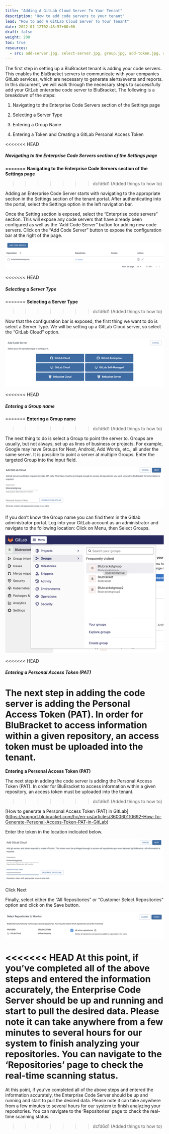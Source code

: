 ```yaml
---
title: "Adding A GitLab Cloud Server To Your Tenant"
description: "How to add code servers to your tenant"
lead: "How to add A GitLab Cloud Server To Your Tenant"
date: 2022-01-12T02:48:57+00:00
draft: false
weight: 200
toc: true
resources:
  - src: add-server.jpg, select-server.jpg, group.jpg, add-token.jpg, select.jpg
---
```

The first step in setting up a BluBracket tenant is adding your code servers.  This enables the BluBracket servers to communicate with your companies GitLab services, which are necessary to generate alerts/events and reports.  In this document, we will walk through the necessary steps to successfully add your GitLab enterprise code server to BluBracket. The following is a breakdown of the steps:

1. Navigating to the Enterprise Code Servers section of the Settings page

2. Selecting a Server Type

3. Entering a Group Name

4. Entering a Token and Creating a GitLab Personal Access Token

<<<<<<< HEAD
##### Navigating to the Enterprise Code Servers section of the Settings page
=======
**Navigating to the Enterprise Code Servers section of the Settings page**
>>>>>>> dcfd6d1 (Added things to how to)

Adding an Enterprise Code Server starts with navigating to the appropriate section in the Settings section of the tenant portal.  After authenticating into the portal, select the Settings option in the left navigation bar.

Once the Setting section is exposed, select the “Enterprise code servers” section.  This will expose any code servers that have already been configured as well as the “Add Code Server” button for adding new code servers.  Click on the “Add Code Server” button to expose the configuration bar at the right of the page.

![add server screenshot](add-server.jpg)

<<<<<<< HEAD
##### Selecting a Server Type
=======
**Selecting a Server Type**
>>>>>>> dcfd6d1 (Added things to how to)

Now that the configuration bar is exposed, the first thing we want to do is select a Server Type.  We will be setting up a GitLab Cloud server, so select the “GitLab Cloud” option.

![select server screenshot](select-server.jpg)

<<<<<<< HEAD
##### Entering a Group name
=======
**Entering a Group name**
>>>>>>> dcfd6d1 (Added things to how to)

The next thing to do is select a Group to point the server to.  Groups are usually, but not always, set up as lines of business or projects.  For example, Google may have Groups for Nest, Android, Add Words, etc., all under the same server.  It is possible to point a server at multiple Groups. Enter the targeted Group into the input field.

![group server screenshot](group.jpg)

If you don’t know the Group name you can find them in the Gitlab administrator portal.  Log into your GitLab account as an administrator and navigate to the following location: Click on Menu, then Select Groups.

![gitlab screenshot](gitlab.jpg)

<<<<<<< HEAD
##### Entering a Personal Access Token (PAT)

The next step in adding the code server is adding the Personal Access Token (PAT). In order for BluBracket to access information within a given repository, an access token must be uploaded into the tenant.
=======
**Entering a Personal Access Token (PAT)**

The next step in adding the code server is adding the Personal Access Token (PAT). In order for BluBracket to access information within a given repository, an access token must be uploaded into the tenant. 
>>>>>>> dcfd6d1 (Added things to how to)

[How to generate a Personal Access Token (PAT) in GitLab] (https://support.blubracket.com/hc/en-us/articles/360060110692-How-To-Generate-Personal-Access-Token-PAT-in-GitLab)

Enter the token in the location indicated below.

![add token screenshot](add-token.jpg)

Click Next

Finally, select either the “All Repositories” or “Customer Select Repositories” option and click on the Save button.

![select creenshot](select.jpg)

<<<<<<< HEAD
At this point, if you’ve completed all of the above steps and entered the information accurately, the Enterprise Code Server should be up and running and start to pull the desired data. Please note it can take anywhere from a few minutes to several hours for our system to finish analyzing your repositories. You can navigate to the ‘Repositories’ page to check the real-time scanning status.
=======
At this point, if you’ve completed all of the above steps and entered the information accurately, the Enterprise Code Server should be up and running and start to pull the desired data. Please note it can take anywhere from a few minutes to several hours for our system to finish analyzing your repositories. You can navigate to the ‘Repositories’ page to check the real-time scanning status.
>>>>>>> dcfd6d1 (Added things to how to)
